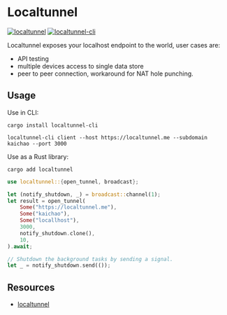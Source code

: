 # Localtunnel

[![localtunnel](https://img.shields.io/crates/v/localtunnel.svg)](https://crates.io/crates/localtunnel)
[![localtunnel-cli](https://img.shields.io/crates/v/localtunnel-cli.svg)](https://crates.io/crates/localtunnel-cli)

Localtunnel exposes your localhost endpoint to the world, user cases are:
- API testing
- multiple devices access to single data store
- peer to peer connection, workaround for NAT hole punching.

## Usage

Use in CLI:

```shell
cargo install localtunnel-cli

localtunnel-cli client --host https://localtunnel.me --subdomain kaichao --port 3000
```

Use as a Rust library:

```shell
cargo add localtunnel
```

```Rust
use localtunnel::{open_tunnel, broadcast};

let (notify_shutdown, _) = broadcast::channel(1);
let result = open_tunnel(
    Some("https://localtunnel.me"),
    Some("kaichao"),
    Some("locallhost"),
    3000,
    notify_shutdown.clone(),
    10,
).await;

// Shutdown the background tasks by sending a signal.
let _ = notify_shutdown.send(());
```

## Resources

- [localtunnel](https://github.com/localtunnel/localtunnel)